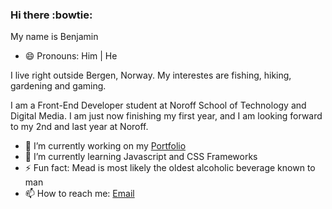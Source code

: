 ### Hi there :bowtie:

My name is Benjamin 
- 😄 Pronouns: Him | He

I live right outside Bergen, Norway. My interestes are fishing, hiking, gardening and gaming.

I am a Front-End Developer student at Noroff School of Technology and Digital Media.
I am just now finishing my first year, and I am looking forward to my 2nd and last year at Noroff.

- 🔭 I’m currently working on my [Portfolio](https://dvergnir.github.io/)
- 🌱 I’m currently learning Javascript and CSS Frameworks
- ⚡ Fun fact: Mead is most likely the oldest alcoholic beverage known to man
- 📫 How to reach me: [Email](mailto:benjamin.londal@gmail.com?subject=[GitHub])




<!--
**dvergnir/dvergnir** is a ✨ _special_ ✨ repository because its `README.md` (this file) appears on your GitHub profile.

Here are some ideas to get you started:

- 🔭 I’m currently working on ...
- 🌱 I’m currently learning ...
- 👯 I’m looking to collaborate on ...
- 🤔 I’m looking for help with ...
- 💬 Ask me about ...
- 📫 How to reach me: ...
- 😄 Pronouns: ...
- ⚡ Fun fact: ...
-->
